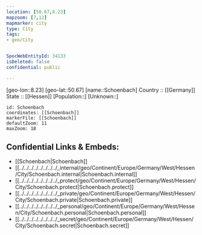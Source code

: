 ```yaml
---
location: [50.67,8.23] 
mapzoom: [7,12] 
mapmarker: city 
type: City
tags:
- geo/City


SpocWebEntityId: 34133
isDeleted: false
confidential: public

---
```

[geo-lon::8.23] 
[geo-lat::50.67] 
[name::Schoenbach] 
Country :: [[Germany]]  
State :: [[Hessen]] 
[Population::] 
[Unknown::] 


```leaflet
id: Schoenbach
coordinates: [[Schoenbach]] 
markerFile: [[Schoenbach]] 
defaultZoom: 11 
maxZoom: 18
```


## Confidential Links & Embeds: 
- [[Schoenbach|Schoenbach]]  
- [[../../../../../../../../_internal/geo/Continent/Europe/Germany/West/Hessen/City/Schoenbach.internal|Schoenbach.internal]] 
- [[../../../../../../../../_protect/geo/Continent/Europe/Germany/West/Hessen/City/Schoenbach.protect|Schoenbach.protect]] 
- [[../../../../../../../../_private/geo/Continent/Europe/Germany/West/Hessen/City/Schoenbach.private|Schoenbach.private]] 
- [[../../../../../../../../_personal/geo/Continent/Europe/Germany/West/Hessen/City/Schoenbach.personal|Schoenbach.personal]] 
- [[../../../../../../../../_secret/geo/Continent/Europe/Germany/West/Hessen/City/Schoenbach.secret|Schoenbach.secret]] 
